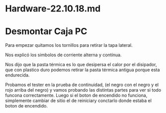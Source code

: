 # Hardware-22.10.18.md
# Desmontar Caja PC

Para empezar quitamos los tornillos para retirar la tapa lateral.

Nos explicó los simbolos de corriente alterna y contínua.

Nos dijo que la pasta térmica es lo que desipersa el calor por el disipador, que con plastico duro podemos retirar la pasta térmica antigua porque esta endurecida.

Probamos el tester en la prueba de continuidad, (el negro con el negro y el rojo arriba del negro) y vamos probando las distintas partes para ver si todo funcona correctamente.
Luego si el boton de encendido no funciona, simplemente cambiar de sitio el de reiniciary conctarlo donde estaba el boton de encendido.
